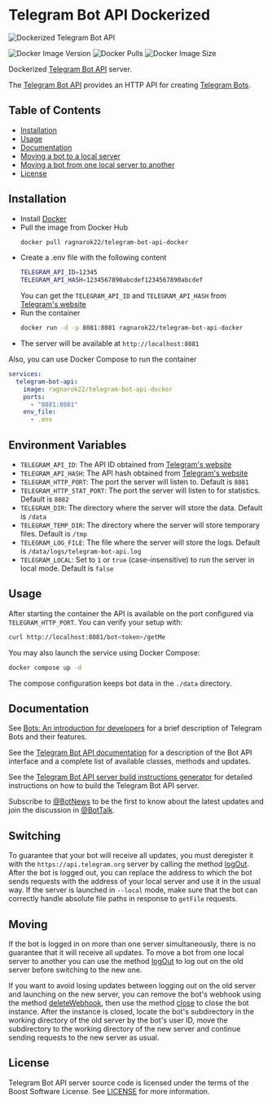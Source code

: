 # Telegram Bot API Dockerized
![Dockerized Telegram Bot API](https://github.com/ragnarok22/telegram-bot-api-docker/assets/8838803/546002cc-ab83-494e-8c57-c1e5d18246c9)

![Docker Image Version](https://img.shields.io/docker/v/ragnarok22/telegram-bot-api-docker)
![Docker Pulls](https://img.shields.io/docker/pulls/ragnarok22/telegram-bot-api-docker)
![Docker Image Size](https://img.shields.io/docker/image-size/ragnarok22/telegram-bot-api-docker)

Dockerized [Telegram Bot API](https://github.com/tdlib/telegram-bot-api) server.

The [Telegram Bot API](https://github.com/tdlib/telegram-bot-api) provides an HTTP API for creating [Telegram Bots](https://core.telegram.org/bots).

## Table of Contents
- [Installation](#installation)
- [Usage](#usage)
- [Documentation](#documentation)
- [Moving a bot to a local server](#switching)
- [Moving a bot from one local server to another](#moving)
- [License](#license)

## Installation

- Install [Docker](https://docs.docker.com/get-docker/)
- Pull the image from Docker Hub
  ```bash
  docker pull ragnarok22/telegram-bot-api-docker
  ```
- Create a .env file with the following content
  ```bash
  TELEGRAM_API_ID=12345
  TELEGRAM_API_HASH=1234567890abcdef1234567890abcdef
  ```
  You can get the `TELEGRAM_API_ID` and `TELEGRAM_API_HASH` from [Telegram's website](https://my.telegram.org)
- Run the container
  ```bash
  docker run -d -p 8081:8081 ragnarok22/telegram-bot-api-docker
  ```
- The server will be available at `http://localhost:8081`

Also, you can use Docker Compose to run the container
```yaml
services:
  telegram-bot-api:
    image: ragnarok22/telegram-bot-api-docker
    ports:
      - "8081:8081"
    env_file:
      - .env
```

## Environment Variables

- `TELEGRAM_API_ID`: The API ID obtained from [Telegram's website](https://my.telegram.org)
- `TELEGRAM_API_HASH`: The API hash obtained from [Telegram's website](https://my.telegram.org)
- `TELEGRAM_HTTP_PORT`: The port the server will listen to. Default is `8081`
- `TELEGRAM_HTTP_STAT_PORT`: The port the server will listen to for statistics. Default is `8082`
- `TELEGRAM_DIR`: The directory where the server will store the data. Default is `/data`
- `TELEGRAM_TEMP_DIR`: The directory where the server will store temporary files. Default is `/tmp`
- `TELEGRAM_LOG_FILE`: The file where the server will store the logs. Default is `/data/logs/telegram-bot-api.log`
- `TELEGRAM_LOCAL`: Set to `1` or `true` (case-insensitive) to run the server in local mode. Default is `false`

## Usage
After starting the container the API is available on the port configured via `TELEGRAM_HTTP_PORT`. You can verify your setup with:

```bash
curl http://localhost:8081/bot<token>/getMe
```

You may also launch the service using Docker Compose:

```bash
docker compose up -d
```

The compose configuration keeps bot data in the `./data` directory.

## Documentation

See [Bots: An introduction for developers](https://core.telegram.org/bots) for a brief description of Telegram Bots and their features.

See the [Telegram Bot API documentation](https://core.telegram.org/bots/api) for a description of the Bot API interface and a complete list of available classes, methods and updates.

See the [Telegram Bot API server build instructions generator](https://tdlib.github.io/telegram-bot-api/build.html) for detailed instructions on how to build the Telegram Bot API server.

Subscribe to [@BotNews](https://t.me/botnews) to be the first to know about the latest updates and join the discussion in [@BotTalk](https://t.me/bottalk).

## Switching

To guarantee that your bot will receive all updates, you must deregister it with the `https://api.telegram.org` server by calling the method [logOut](https://core.telegram.org/bots/api#logout).
After the bot is logged out, you can replace the address to which the bot sends requests with the address of your local server and use it in the usual way.
If the server is launched in `--local` mode, make sure that the bot can correctly handle absolute file paths in response to `getFile` requests.

## Moving

If the bot is logged in on more than one server simultaneously, there is no guarantee that it will receive all updates.
To move a bot from one local server to another you can use the method [logOut](https://core.telegram.org/bots/api#logout) to log out on the old server before switching to the new one.

If you want to avoid losing updates between logging out on the old server and launching on the new server, you can remove the bot's webhook using the method
[deleteWebhook](https://core.telegram.org/bots/api#deletewebhook), then use the method [close](https://core.telegram.org/bots/api#close) to close the bot instance.
After the instance is closed, locate the bot's subdirectory in the working directory of the old server by the bot's user ID, move the subdirectory to the working directory of the new server
and continue sending requests to the new server as usual.

## License

Telegram Bot API server source code is licensed under the terms of the Boost Software License. See [LICENSE](http://www.boost.org/LICENSE_1_0.txt) for more information.

